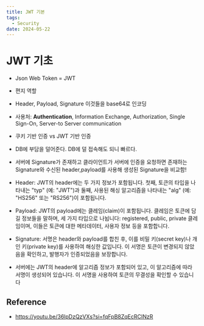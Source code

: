 ```yaml
---
title: JWT 기본
tags:
  - Security
date: 2024-05-22
---
```

# JWT 기초
- Json Web Token = JWT
- 편지 역할
- Header, Payload, Signature 이것들을 base64로 인코딩
- 사용처: **Authentication**, Information Exchange, Authorization, Single Sign-On, Server-to Server communication
- 쿠키 기반 인증 vs JWT 기반 인증
- DB에 부담을 덜어준다. DB에 덜 접속해도 되니 빠르다. 
- 서버에 Signature가 존재하고 클라이언트가 서버에 인증을 요청하면 존재하는 Signature와 수신된 header,payload를 사용해 생성된 Signature을 비교함!


 - Header: JWT의 header에는 두 가지 정보가 포함됩니다. 첫째, 토큰의 타입을 나타내는 "typ" (예: "JWT")과 둘째, 사용된 해싱 알고리즘을 나타내는 "alg" (예: "HS256" 또는 "RS256")이 포함됩니다.
- Payload: JWT의 payload에는 클레임(claim)이 포함됩니다. 클레임은 토큰에 담길 정보들을 말하며, 세 가지 타입으로 나뉩니다: registered, public, private 클레임이며, 이들은 토큰에 대한 메타데이터, 사용자 정보 등을 포함합니다.
- Signature: 서명은 header와 payload를 합친 후, 이를 비밀 키(secret key)나 개인 키(private key)를 사용하여 해싱한 값입니다. 이 서명은 토큰이 변경되지 않았음을 확인하고, 발행자가 인증되었음을 보장합니다.
- 서버에는 JWT의 header에 알고리즘 정보가 포함되어 있고, 이 알고리즘에 따라 서명이 생성되어 있습니다. 이 서명을 사용하여 토큰의 무결성을 확인할 수 있습니다
## Reference
- https://youtu.be/36lpDzQzVXs?si=fqFpB8ZqEcRCINzR